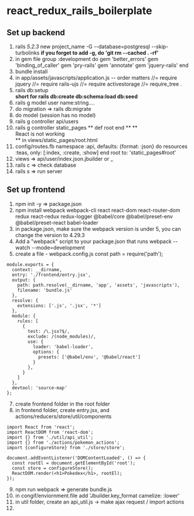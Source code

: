 # react_redux_rails_boilerplate

## Set up backend

1. rails _5.2.3_ new project_name -G --database=postgresql --skip-turbolinks
    **if you forget to add -g, do 'git rm --cached . -rf'**
2. in gem file 
  group :development do
    gem 'better_errors'
    gem 'binding_of_caller'
    gem 'pry-rails'
    gem 'annotate'
    gem 'jquery-rails'
  end
3. bundle install
4. in app/assets/javascripts/application.js -- order matters
  //= require jquery
  //= require rails-ujs
  //= require activestorage
  //= require_tree .
5. rails db:setup  
    **short for rails db:create db:schema:load db:seed**
6. rails g model user name:string.... 
7. do migration => rails db:migrate
8. do model (session has no model)
9. rails g controller api/users 
10. rails g controller static_pages 
  ** def root end ** 
  **  <div id="root">React is not working</div> ** in views/static_pages/root.html 
11. config/routes.fb
  namespace :api, defaults: {format: :json} do
    resources :teas, only: [:index, :create, :show]
  end
  root to: 'static_pages#root' 
13. views => api/user/index.json.jbuilder or _
14. rails c => check database
15. rails s => run server


## Set up frontend
1. npm init -y => package.json 
2. npm install webpack webpack-cli react react-dom react-router-dom redux react-redux redux-logger @babel/core @babel/preset-env @babel/preset-react babel-loader
3. in package.json, make sure the webpack version is under 5, you can change the version to 4.29.3
4. Add a "webpack" script to your package.json that runs webpack --watch --mode=development
5. create a file - webpack.config.js 
const path = require('path');
```
module.exports = {
  context: __dirname,
  entry: './frontend/entry.jsx',
  output: {
    path: path.resolve(__dirname, 'app', 'assets', 'javascripts'),
    filename: 'bundle.js'
  },
  resolve: {
    extensions: ['.js', '.jsx', '*']
  },
  module: {
    rules: [
      {
        test: /\.jsx?$/,
        exclude: /(node_modules)/,
        use: {
          loader: 'babel-loader',
          options: {
            presets: ['@babel/env', '@babel/react']
          }
        },
      }
    ]
  },
  devtool: 'source-map'
};
```
7. create frontend folder in the root folder
8. in frontend folder, create entry.jsx, and actions/reducers/store/util/components
```
import React from 'react';
import ReactDOM from 'react-dom';
import {} from './util/api_util';
import {} from './actions/pokemon_actions';
import {configureStore} from './store/store';

document.addEventListener('DOMContentLoaded', () => {
  const rootEl = document.getElementById('root');
  const store = configureStore();
  ReactDOM.render(<h1>Pokedex</h1>, rootEl);
});
```

9. npm run webpack => generate bundle.js
10. in congif/enviornment.file add 'Jbuilder.key_format camelize: :lower' 
11. in util folder, create an api_util.js -> make ajax request / import actions
12. 



